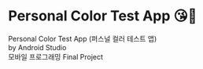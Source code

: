 # Personal Color Test App 😘💄

Personal Color Test App (퍼스널 컬러 테스트 앱)
<br/>
by Android Studio
<br/>
모바일 프로그래밍 Final Project
